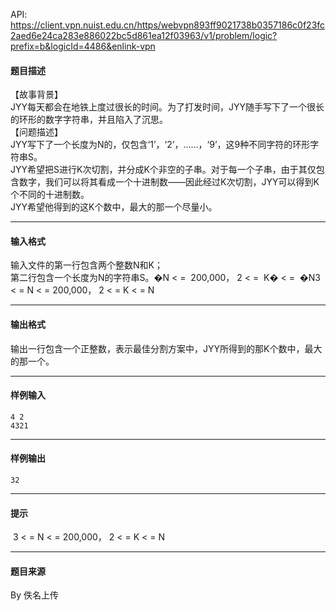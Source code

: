 API: https://client.vpn.nuist.edu.cn/https/webvpn893ff9021738b0357186c0f23fc2aed6e24ca283e886022bc5d861ea12f03963/v1/problem/logic?prefix=b&logicId=4486&enlink-vpn

#### 题目描述

【故事背景】  
JYY每天都会在地铁上度过很长的时间。为了打发时间，JYY随手写下了一个很长的环形的数字字符串，并且陷入了沉思。  
【问题描述】  
JYY写下了一个长度为N的，仅包含‘1’，‘2’，……，‘9’，这9种不同字符的环形字符串S。  
JYY希望把S进行K次切割，并分成K个非空的子串。对于每一个子串，由于其仅包含数字，我们可以将其看成一个十进制数——因此经过K次切割，JYY可以得到K个不同的十进制数。  
JYY希望他得到的这K个数中，最大的那一个尽量小。

---

#### 输入格式

输入文件的第一行包含两个整数N和K；  
第二行包含一个长度为N的字符串S。�N < =  200,000， 2 < =  K� < =  �N3 < = N < = 200,000， 2 < = K < = N

---

#### 输出格式

输出一行包含一个正整数，表示最佳分割方案中，JYY所得到的那K个数中，最大的那一个。

---

#### 样例输入
```
4 2
4321
```

---

#### 样例输出
```
32
```

---

#### 提示

 3 < = N < = 200,000， 2 < = K < = N

---

#### 题目来源

By 佚名上传